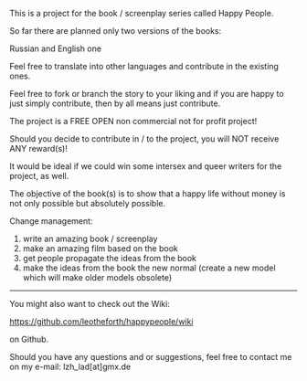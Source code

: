 This is a project for the book / screenplay series called Happy People. 

So far there are planned only two versions of the books:

Russian and English one

Feel free to translate into other languages and contribute in the existing ones. 

Feel free to fork or branch the story to your liking and if you are happy to just simply contribute, then by all means just contribute. 

The project is a FREE OPEN non commercial not for profit project!

Should you decide to contribute in / to the project, you will NOT receive ANY reward(s)!

It would be ideal if we could win some intersex and queer writers for the project, as well. 

The objective of the book(s) is to show that a happy life without money is not only possible but absolutely possible. 

Change management:

1. write an amazing book / screenplay
2. make an amazing film based on the book
3. get people propagate the ideas from the book
4. make the ideas from the book the new normal (create a new model which will make older models obsolete)

****************

You might also want to check out the Wiki: 

https://github.com/leotheforth/happypeople/wiki 

on Github.

Should you have any questions and or suggestions, feel free to contact me on my e-mail: lzh_lad[at]gmx.de 


